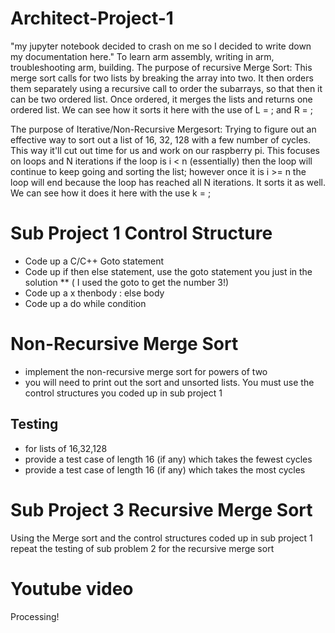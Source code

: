 # Architect-Project-1
"my jupyter notebook decided to crash on me so I decided to write down my documentation here."
To learn arm assembly, writing in arm, troubleshooting arm, building.
The purpose of recursive Merge Sort:
This merge sort calls for two lists by breaking the array into two. It then orders them separately 
using a recursive call to order the subarrays, so that then it can be two ordered list. Once ordered,
it merges the lists and returns one ordered list. We can see how it sorts it here with the use of L = ; and R = ;

The purpose of Iterative/Non-Recursive Mergesort:
Trying to figure out an effective way to sort out a list of 16, 32, 128 with a few number of cycles.
This way it'll cut out time for us and work on our raspberry pi. This focuses on loops and N iterations
if the loop is i < n (essentially) then the loop will continue to keep going and sorting the list; however
once it is i >= n the loop will end because the loop has reached all N iterations. It sorts it as well. We can
see how it does it here with the use k = ;

# Sub Project 1 Control Structure
* Code up a C/C++ Goto statement
* Code up if then else statement, use the goto statement you just in the solution 
** ( I used the goto to get the number 3!)
* Code up a x thenbody : else body
* Code up a do while condition

# Non-Recursive Merge Sort
* implement the non-recursive merge sort for powers of two 
* you will need to print out the sort and unsorted lists. You must use the control structures you coded up in sub project 1

## Testing 
* for lists of 16,32,128
* provide a test case of length 16 (if any) which takes the fewest cycles
* provide a test case of length 16 (if any) which takes the most cycles

# Sub Project 3 Recursive Merge Sort 
Using the Merge sort and the control structures coded up in sub project 1 repeat the testing of sub problem 2 for the recursive merge sort

# Youtube video
Processing!
